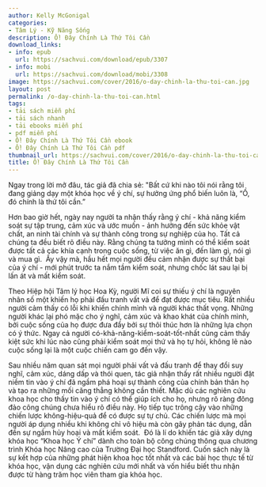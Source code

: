 ```yaml
---
author: Kelly McGonigal
categories:
- Tâm Lý - Kỹ Năng Sống
description: Ồ! Đây Chính Là Thứ Tôi Cần
download_links:
- info: epub
  url: https://sachvui.com/download/epub/3307
- info: mobi
  url: https://sachvui.com/download/mobi/3308
image: https://sachvui.com/cover/2016/o-day-chinh-la-thu-toi-can.jpg
layout: post
permalink: /o-day-chinh-la-thu-toi-can.html
tags:
- tải sách miễn phí
- tải sách nhanh
- tải ebooks miễn phí
- pdf miễn phí
- Ồ! Đây Chính Là Thứ Tôi Cần ebook
- Ồ! Đây Chính Là Thứ Tôi Cần pdf
thumbnail_url: https://sachvui.com/cover/2016/o-day-chinh-la-thu-toi-can.jpg
title: Ồ! Đây Chính Là Thứ Tôi Cần
---
```


 <div class="item-desc text-justify"> <p>Ngay trong lời mở đâu, tác giả đã chia sẻ: "Bất cứ khi nào tôi nói rằng tôi đang giảng dạy một khóa học về ý chí, sự hưởng ứng phổ biến luôn là, “Ồ, đó chính là thứ tôi cần.”</p><p>Hơn bao giờ hết, ngày nay người ta nhận thấy rằng ý chí - khả năng kiểm soát sự tập trung, cảm xúc và ước muốn - ảnh hưởng đến sức khỏe vật chất, an ninh tài chính và sự thành công trong sự nghiệp của họ. Tất cả chúng ta đều biết rõ điều này. Rằng chúng ta tưởng mình có thể kiểm soát được tất cả các khía cạnh trong cuộc sống, từ việc ăn gì, đến làm gì, nói gì và mua gì.  Ấy vậy mà, hầu hết mọi người đều cảm nhận được sự thất bại của ý chí - mới phút trước ta nắm tầm kiểm soát, nhưng chốc lát sau lại bị lấn át và mất kiểm soát.</p><p>Theo Hiệp hội Tâm lý học Hoa Kỳ, người Mĩ coi sự thiếu ý chí là nguyên nhân số một khiến họ phải đấu tranh vất vả để đạt được mục tiêu. Rất nhiều người cảm thấy có lỗi khi khiến chính mình và người khác thất vọng. Những người khác lại phó mặc cho ý nghĩ, cảm xúc và khao khát của chính mình, bởi cuộc sống của họ được đưa đẩy bởi sự thôi thúc hơn là những lựa chọn có ý thức. Ngay cả người có-khả-năng-kiểm-soát-tốt-nhất cũng cảm thấy kiệt sức khi lúc nào cũng phải kiểm soát mọi thứ và họ tự hỏi, không lẽ nào cuộc sống lại là một cuộc chiến cam go đến vậy.</p><p>Sau nhiều năm quan sát mọi người phải vất vả đấu tranh để thay đổi suy nghĩ, cảm xúc, dáng dấp và thói quen, tác giả nhận thấy rất nhiều người đặt niềm tin vào ý chí đã ngầm phá hoại sự thành công của chính bản thân họ và tạo ra những mối căng thẳng không cần thiết. Mặc dù các nghiên cứu khoa học cho thấy tin vào ý chí có thể giúp ích cho họ, nhưng rõ ràng đông đảo công chúng chưa hiểu rõ điều này. Họ tiếp tục trông cậy vào những chiến lược không-hiệu-quả để có được sự tự chủ. Các chiến lược mà mọi người áp dụng nhiều khi không chỉ vô hiệu mà còn gây phản tác dụng, dẫn đến sự ngầm hủy hoại và mất kiểm soát.  Đó là lí do khiến tác giả xây dựng khóa học “Khoa học Ý chí” dành cho toàn bộ công chúng thông qua chương trình Khóa học Nâng cao của Trường Đại học Standford. Cuốn sách này là sự kết hợp của những phát hiện khoa học tốt nhất và các bài học thực tế từ khóa học, vận dụng các nghiên cứu mới nhất và vốn hiểu biết thu nhận được từ hàng trăm học viên tham gia khóa học.</p> </div>